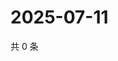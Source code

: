 # 2025-07-11

共 0 条

<!-- BEGIN ZHIHUQUESTIONS -->
<!-- 最后更新时间 Fri Jul 11 2025 17:13:48 GMT+0800 (China Standard Time) -->

<!-- END ZHIHUQUESTIONS -->
